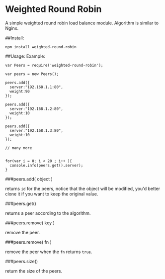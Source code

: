 Weighted Round Robin
==========

A simple weighted round robin load balance module.
Algorithm is similar to Nginx.

##Install:

    npm install weighted-round-robin

##Usage:
Example:

    var Peers = require('weighted-round-robin');

    var peers = new Peers();

    peers.add({
      server:"192.168.1.1:80",
      weight:90
    });

    peers.add({
      server:"192.168.1.2:80",
      weight:10
    });

    peers.add({
      server:"192.168.1.3:80",
      weight:10
    });

    // many more


    for(var i = 0; i < 20 ; i++ ){
      console.info(peers.get().server);
    }

###peers.add( object )

returns `id` for the peers, notice that the object will be modified, you'd better clone it if you want to keep the original value.

###peers.get()

returns a peer according to the algorithm.

###peers.remove( key )

remove the peer.

###peers.remove( fn )

remove the peer when the `fn` returns `true`. 

###peers.size()

return the size of the peers.